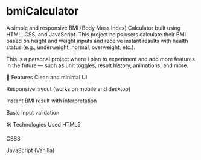# bmiCalculator
A simple and responsive BMI (Body Mass Index) Calculator built using HTML, CSS, and JavaScript. This project helps users calculate their BMI based on height and weight inputs and receive instant results with health status (e.g., underweight, normal, overweight, etc.).

This is a personal project where I plan to experiment and add more features in the future — such as unit toggles, result history, animations, and more.

🚀 Features
Clean and minimal UI

Responsive layout (works on mobile and desktop)

Instant BMI result with interpretation

Basic input validation

🛠️ Technologies Used
HTML5

CSS3

JavaScript (Vanilla)


